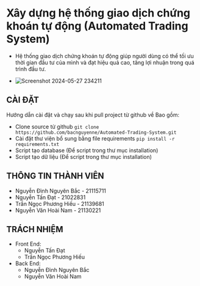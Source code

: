 # Xây dựng hệ thống giao dịch chứng khoán tự động (Automated Trading System)

- Hệ thống giao dịch chứng khoán tự động giúp người dùng có thể tối ưu thời gian đầu tư của mình và đạt hiệu quả cao, tăng lợi nhuận trong quá trình đầu tư.  

- ![Screenshot 2024-05-27 234211](https://github.com/whynameee/ATS_Website/assets/128568944/7c1f6416-1498-47cd-b182-8b28b6b306ca)


## CÀI ĐẶT

Hướng dẫn cài đặt và chạy sau khi pull project từ github về Bao gồm:
- Clone source từ github ``git clone https://github.com/bacnguyenne/Automated-Trading-System.git``
- Cài đặt thư viện bổ sung bằng file requirements ``pip install -r requirements.txt``
- Script tạo database (Để script trong thư mục installation)
- Script tạo dữ liệu (Để script trong thư mục installation)

## THÔNG TIN THÀNH VIÊN

- Nguyễn Đình Nguyên Bắc - 21115711
- Nguyễn Tấn Đạt - 21022831
- Trần Ngọc Phương Hiếu - 21139681
- Nguyễn Văn Hoài Nam - 21130221

## TRÁCH NHIỆM

- Front End:
    - Nguyễn Tấn Đạt
    - Trần Ngọc Phương Hiếu
- Back End:
    - Nguyễn Đình Nguyên Bắc
    - Nguyễn Văn Hoài Nam
